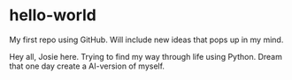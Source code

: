 # hello-world
My first repo using GitHub. Will include new ideas that pops up in my mind. 

Hey all,
Josie here. 
Trying to find my way through life using Python. 
Dream that one day create a AI-version of myself.

